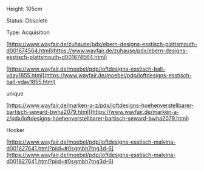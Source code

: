 Height: 105cm

Status: Obsolete

Type: Acquisition

[https://www.wayfair.de/zuhause/pdx/ebern-designs-esstisch-plattsmouth-d001674564.html](https://www.wayfair.de/zuhause/pdx/ebern-designs-esstisch-plattsmouth-d001674564.html)

[https://www.wayfair.de/moebel/pdp/loftdesigns-esstisch-ball-vday1855.html](https://www.wayfair.de/moebel/pdp/loftdesigns-esstisch-ball-vday1855.html)

unique

[https://www.wayfair.de/marken-a-z/pdx/loftdesigns-hoehenverstellbarer-bartisch-seward-bwha2079.html](https://www.wayfair.de/marken-a-z/pdx/loftdesigns-hoehenverstellbarer-bartisch-seward-bwha2079.html)

Hocker

[https://www.wayfair.de/moebel/pdp/loftdesigns-esstisch-malvina-d001827641.html?piid=#0sgmbh7tng3d-6](https://www.wayfair.de/moebel/pdp/loftdesigns-esstisch-malvina-d001827641.html?piid=#0sgmbh7tng3d-6)



